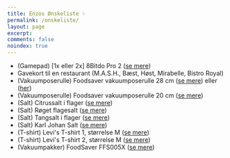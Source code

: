 ```yaml
---
title: Enzos Ønskeliste ✨
permalink: /onskeliste/
layout: page
excerpt: 
comments: false
noindex: true
---
```


- (Gamepad) [1x eller 2x] 8Bitdo Pro 2 ([se mere](https://www.proshop.dk/Spil-tilbehoer/8Bitdo-Pro-2-Gamepad-SN-Edition-Gamepad-Nintendo-Switch/2923708))
- Gavekort til en restaurant (M.A.S.H., Bæst, Høst, Mirabelle, Bistro Royal)
- (Vakuumposerulle) Foodsaver vakuumposerulle 28 cm ([se mere](https://www.elgiganten.dk/product/hjem-have/kokkenudstyr/kokkenmaskiner-madlavning/sous-vide-vakuumpakker/foodsaver-vakuumposerulle-28-cm-204102/FS204102)) eller ([her](https://www.amazon.de/-/en/6922621501695/dp/B08XY8SK9B))
- (Vakuumposerulle) Foodsaver vakuumposerulle 20 cm ([se mere](https://www.elgiganten.dk/product/hjem-have/kokkenudstyr/kokkenmaskiner-madlavning/sous-vide-vakuumpakker/foodsaver-vakuumposeruller-20-cm-204101/FS204101))
- (Salt) Citrussalt i flager ([se mere](https://www.millmortar.com/shop/citrussalt/))
- (Salt) Røget flagesalt ([se mere](https://www.millmortar.com/shop/roeget-flagesalt/))
- (Salt) Tangsalt i flager ([se mere](https://www.millmortar.com/shop/tangsalt-i-flager/))
- (Salt) Karl Johan Salt ([se mere](https://www.millmortar.com/shop/karl-johan-salt/))
- (T-shirt) Levi's T-shirt 1, størrelse M ([se mere](https://www.magasin.dk/graphic-set-in-neck-t-shirt/po9xl3ay79k.html?dwvar_po9xl3ay79k_color=801))
- (T-shirt) Levi's T-shirt 2, størrelse M ([se mere](https://www.magasin.dk/ss-original-hm-tee-cotton-pa/pojolk36bba.html?dwvar_pojolk36bba_color=801))
- (Vakuumpakker)  FoodSaver FFS005X ([se mere](https://www.elgiganten.dk/product/hjem-have/kokkenudstyr/kokkenmaskiner-madlavning/sous-vide-vakuumpakker/foodsaver-vakuumpakker-204003/FS204003?scid=Pricecomparison8084162610))
